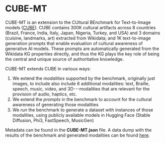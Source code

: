 # CUBE-MT

CUBE-MT is an extension to the CUltural BEnchmark for Text-to-Image models ([CUBE](https://github.com/google-research-datasets/cube/tree/main)). CUBE contains 300K cultural artifacts across 8 countries (Brazil, France, India, Italy, Japan, Nigeria, Turkey, and USA) and 3 domains (cuisine, landmarks, art) extracted from Wikidata; and 1K text-to-image generation prompts that enable evaluation of cultural awareness of generative AI models. 
These prompts are automatically generated from the Wikidata KG properties directly, and thus the KG plays the key role of being the central and unique source of authoritative knowledge.

CUBE-MT extends CUBE in various ways:

1. We extend the *modalities* supported by the benchmark, originally just images, to include also include 6 additional modalities: text, Braille, speech, music, video, and 3D---modalities that are relevant for the provision of audio, haptics, etc.
2. We extend the *prompts* in the benchmark to account for the cultural awareness of generating those modalities
3. We *run* the benchmark to generate a dataset with instances of those modalities, using publicly available models in Hugging Face (Stable Diffusion, Phi3, FastSpeech, MusicGen)

Metadata can be found in the **CUBE-MT.json** file. A data dump with the results of the benchmark and generated modalities can be found [here](https://emckclac-my.sharepoint.com/:u:/g/personal/k2037030_kcl_ac_uk/EXq1lYs06n1Lg_flWv1mM0kBvrxFMSVRcx5R21JXKpJrMQ?e=rDQiFQ).
